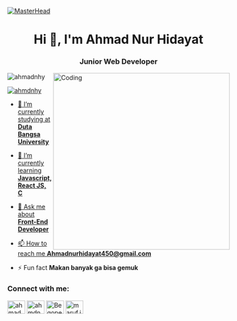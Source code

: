 [![MasterHead](https://maruf001-mt.github.io/Premium-Delivery/web.gif)](https://ahmadnh.vercel.app/)
<h1 align="center">Hi 👋, I'm Ahmad Nur Hidayat</h1>
<h3 align="center">Junior Web Developer</h3>
<img align="right" alt="Coding" width="400" src="https://cdn.dribbble.com/users/1928646/screenshots/4884082/media/c893720298aead2e6edf7c6f7a100a6a.gif">


<p align="left"> <img src="https://komarev.com/ghpvc/?username=ahmadnhy&label=Profile%20views&color=blueviolet&style=flat" alt="ahmadnhy" /> </p>

<p align="left"> <a href="linkedin.com/in/ahmadnh" target="blank"><img src="https://img.shields.io/badge/follow @Ahmadnh-0077B5?style=for-the-badge&logo=linkedin&logoColor=white" alt="ahmdnhy"  </p>

- 🔭 I’m currently studying at **Duta Bangsa University**

- 🌱 I’m currently learning **Javascript, React JS, C**

- 💬 Ask me about **Front-End Developer**

- 📫 How to reach me **Ahmadnurhidayat450@gmail.com**

- ⚡ Fun fact **Makan banyak ga bisa gemuk**

<h3 align="left">Connect with me:</h3>
<p align="left">
<a href="https://www.linkedin.com/in/ahmad-nur-hidayat-725a91279/" target="blank"><img align="center" src="https://raw.githubusercontent.com/rahuldkjain/github-profile-readme-generator/master/src/images/icons/Social/linked-in-alt.svg" alt="ahmadnh" height="30" width="40" /></a>
<a href="https://instagram.com/ahmdnhy" target="blank"><img align="center" src="https://raw.githubusercontent.com/rahuldkjain/github-profile-readme-generator/master/src/images/icons/Social/instagram.svg" alt="ahmdnhy" height="30" width="40" /></a>
<a href="https://twitter.com/begopeoplee?t=VH4t4kaRPooidcUs5dumlQ&s=09" target="blank"><img align="center" src="https://raw.githubusercontent.com/rahuldkjain/github-profile-readme-generator/master/src/images/icons/Social/twitter.svg" alt="Begopeoplee" height="30" width="40" /></a>
<a href="https://www.facebook.com/ahmad.nurhidayat.50309" target="blank"><img align="center" src="https://raw.githubusercontent.com/rahuldkjain/github-profile-readme-generator/master/src/images/icons/Social/facebook.svg" alt="maruf.jisan.33" height="30" width="40" /></a>
